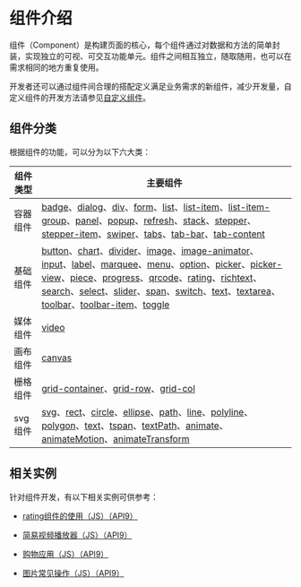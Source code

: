 # 组件介绍
<!--Kit: ArkUI-->
<!--Subsystem: ArkUI-->
<!--Owner: @fenglinbailu-->
<!--SE: @lanshouren-->
<!--TSE: @liuli0427-->

组件（Component）是构建页面的核心，每个组件通过对数据和方法的简单封装，实现独立的可视、可交互功能单元。组件之间相互独立，随取随用，也可以在需求相同的地方重复使用。


开发者还可以通过组件间合理的搭配定义满足业务需求的新组件，减少开发量，自定义组件的开发方法请参见[自定义组件](ui-js-custom-components.md)。


## 组件分类

根据组件的功能，可以分为以下六大类：

| 组件类型 | 主要组件 |
| -------- | -------- |
| 容器组件 | [badge](../reference/apis-arkui/arkui-js/js-components-container-badge.md)、[dialog](../reference/apis-arkui/arkui-js/js-components-container-dialog.md)、[div](../reference/apis-arkui/arkui-js/js-components-container-div.md)、[form](../reference/apis-arkui/arkui-js/js-components-container-form.md)、[list](../reference/apis-arkui/arkui-js/js-components-container-list.md)、[list-item](../reference/apis-arkui/arkui-js/js-components-container-list-item.md)、[list-item-group](../reference/apis-arkui/arkui-js/js-components-container-list-item-group.md)、[panel](../reference/apis-arkui/arkui-js/js-components-container-panel.md)、[popup](../reference/apis-arkui/arkui-js/js-components-container-popup.md)、[refresh](../reference/apis-arkui/arkui-js/js-components-container-refresh.md)、[stack](../reference/apis-arkui/arkui-js/js-components-container-stack.md)、[stepper](../reference/apis-arkui/arkui-js/js-components-container-stepper.md)、[stepper-item](../reference/apis-arkui/arkui-js/js-components-container-stepper-item.md)、[swiper](../reference/apis-arkui/arkui-js/js-components-container-swiper.md)、[tabs](../reference/apis-arkui/arkui-js/js-components-container-tabs.md)、[tab-bar](../reference/apis-arkui/arkui-js/js-components-container-tab-bar.md)、[tab-content](../reference/apis-arkui/arkui-js/js-components-container-tab-content.md) |
| 基础组件 | [button](../reference/apis-arkui/arkui-js/js-components-basic-button.md)、[chart](../reference/apis-arkui/arkui-js/js-components-basic-chart.md)、[divider](../reference/apis-arkui/arkui-js/js-components-basic-divider.md)、[image](../reference/apis-arkui/arkui-js/js-components-basic-image.md)、[image-animator](../reference/apis-arkui/arkui-js/js-components-basic-image-animator.md)、[input](../reference/apis-arkui/arkui-js/js-components-basic-input.md)、[label](../reference/apis-arkui/arkui-js/js-components-basic-label.md)、[marquee](../reference/apis-arkui/arkui-js/js-components-basic-marquee.md)、[menu](../reference/apis-arkui/arkui-js/js-components-basic-menu.md)、[option](../reference/apis-arkui/arkui-js/js-components-basic-option.md)、[picker](../reference/apis-arkui/arkui-js/js-components-basic-picker.md)、[picker-view](../reference/apis-arkui/arkui-js/js-components-basic-picker-view.md)、[piece](../reference/apis-arkui/arkui-js/js-components-basic-piece.md)、[progress](../reference/apis-arkui/arkui-js/js-components-basic-progress.md)、[qrcode](../reference/apis-arkui/arkui-js/js-components-basic-qrcode.md)、[rating](../reference/apis-arkui/arkui-js/js-components-basic-rating.md)、[richtext](../reference/apis-arkui/arkui-js/js-components-basic-richtext.md)、[search](../reference/apis-arkui/arkui-js/js-components-basic-search.md)、[select](../reference/apis-arkui/arkui-js/js-components-basic-select.md)、[slider](../reference/apis-arkui/arkui-js/js-components-basic-slider.md)、[span](../reference/apis-arkui/arkui-js/js-components-basic-span.md)、[switch](../reference/apis-arkui/arkui-js/js-components-basic-switch.md)、[text](../reference/apis-arkui/arkui-js/js-components-basic-text.md)、[textarea](../reference/apis-arkui/arkui-js/js-components-basic-textarea.md)、[toolbar](../reference/apis-arkui/arkui-js/js-components-basic-toolbar.md)、[toolbar-item](../reference/apis-arkui/arkui-js/js-components-basic-toolbar-item.md)、[toggle](../reference/apis-arkui/arkui-js/js-components-basic-toggle.md) |
| 媒体组件 | [video](../reference/apis-arkui/arkui-js/js-components-media-video.md) |
| 画布组件 | [canvas](../reference/apis-arkui/arkui-js/js-components-canvas-canvas.md) |
| 栅格组件 | [grid-container](../reference/apis-arkui/arkui-js/js-components-grid-container.md)、[grid-row](../reference/apis-arkui/arkui-js/js-components-grid-row.md)、[grid-col](../reference/apis-arkui/arkui-js/js-components-grid-col.md) |
| svg组件 | [svg](../reference/apis-arkui/arkui-js/js-components-svg.md)、[rect](../reference/apis-arkui/arkui-js/js-components-svg-rect.md)、[circle](../reference/apis-arkui/arkui-js/js-components-svg-circle.md)、[ellipse](../reference/apis-arkui/arkui-js/js-components-svg-ellipse.md)、[path](../reference/apis-arkui/arkui-js/js-components-svg-path.md)、[line](../reference/apis-arkui/arkui-js/js-components-svg-line.md)、[polyline](../reference/apis-arkui/arkui-js/js-components-svg-polyline.md)、[polygon](../reference/apis-arkui/arkui-js/js-components-svg-polygon.md)、[text](../reference/apis-arkui/arkui-js/js-components-svg-text.md)、[tspan](../reference/apis-arkui/arkui-js/js-components-svg-tspan.md)、[textPath](../reference/apis-arkui/arkui-js/js-components-svg-textpath.md)、[animate](../reference/apis-arkui/arkui-js/js-components-svg-animate.md)、[animateMotion](../reference/apis-arkui/arkui-js/js-components-svg-animatemotion.md)、[animateTransform](../reference/apis-arkui/arkui-js/js-components-svg-animatetransform.md) |



## 相关实例

针对组件开发，有以下相关实例可供参考：

- [rating组件的使用（JS）（API9）](https://gitee.com/openharmony/codelabs/tree/master/JSUI/RatingApplication)

- [简易视频播放器（JS）（API9）](https://gitee.com/openharmony/codelabs/tree/master/Media/VideoOpenHarmony)

- [购物应用（JS）（API9）](https://gitee.com/openharmony/codelabs/tree/master/JSUI/ShoppingSample)

- [图片常见操作（JS）（API9）](https://gitee.com/openharmony/codelabs/tree/master/Media/ImageOperation)